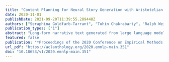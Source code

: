 ```yaml
---
title: "Content Planning for Neural Story Generation with Aristotelian Rescoring"
date: 2020-11-01
publishDate: 2021-09-20T11:39:55.289448Z
authors: ["Seraphina Goldfarb-Tarrant", "Tuhin Chakrabarty", "Ralph Weischedel", "Nanyun Peng"]
publication_types: ["1"]
abstract: "Long-form narrative text generated from large language models manages a fluent impersonation of human writing, but only at the local sentence level, and lacks structure or global cohesion. We posit that many of the problems of story generation can be addressed via high-quality content planning, and present a system that focuses on how to learn good plot structures to guide story generation. We utilize a plot-generation language model along with an ensemble of rescoring models that each implement an aspect of good story-writing as detailed in Aristotle's Poetics. We find that stories written with our more principled plot-structure are both more relevant to a given prompt and higher quality than baselines that do not content plan, or that plan in an unprincipled way."
featured: false
publication: "*Proceedings of the 2020 Conference on Empirical Methods in Natural Language Processing (EMNLP)*"
url_pdf: "https://aclanthology.org/2020.emnlp-main.351"
doi: "10.18653/v1/2020.emnlp-main.351"
---
```



